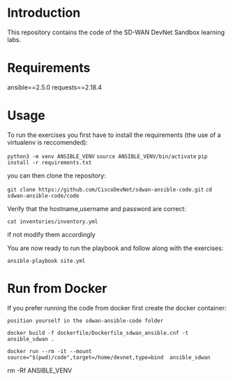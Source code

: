# Introduction

This repository contains the code of the SD-WAN DevNet Sandbox learning labs.


# Requirements

ansible==2.5.0
requests==2.18.4

# Usage

To run the exercises you first have to install the requirements (the use of a virtualenv is reccomended):

`python3 -m venv ANSIBLE_VENV`
`source ANSIBLE_VENV/bin/activate`
`pip install -r requirements.txt`  

you can then clone the repository:

`git clone https://github.com/CiscoDevNet/sdwan-ansible-code.git` 
`cd sdwan-ansible-code/code`

Verify that the hostname,username and password are correct:

`cat inventories/inventory.yml`

if not modify them accordingly 

You are now ready to run the playbook and follow along with the exercises:

`ansible-playbook site.yml`  

# Run from Docker

If you prefer running the code from docker first create the docker container:

`position yourself in the sdwan-ansible-code folder`

`docker build -f dockerfile/Dockerfile_sdwan_ansible.cnf -t ansible_sdwan .`

`docker run --rm -it --mount source="$(pwd)/code",target=/home/devnet,type=bind  ansible_sdwan`


rm -Rf ANSIBLE_VENV